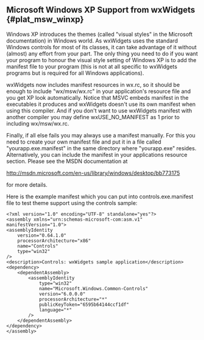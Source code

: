Microsoft Windows XP Support from wxWidgets {#plat_msw_winxp}
-------------------------------------------

Windows XP introduces the themes (called "visual styles" in the Microsoft
documentation) in Windows world. As wxWidgets uses the standard Windows
controls for most of its classes, it can take advantage of it without
(almost) any effort from your part. The only thing you need to do if you
want your program to honour the visual style setting of Windows XP is to
add the manifest file to your program (this is not at all specific to
wxWidgets programs but is required for all Windows applications).

wxWidgets now includes manifest resources in wx.rc, so it should be enough to
include "wx/msw/wx.rc" in your application's resource file and you get
XP look automatically. Notice that MSVC embeds manifest in the
executables it produces and wxWidgets doesn't use its own manifest when using
this compiler. And if you don't want to use wxWidgets manifest with another
compiler you may define wxUSE_NO_MANIFEST as 1 prior to including wx/msw/wx.rc.


Finally, if all else fails you may always use a manifest manually. For this you
need to create your own manifest file and put it in a file called
"yourapp.exe.manifest" in the same directory where "yourapp.exe" resides.
Alternatively, you can include the manifest in your applications resource
section. Please see the MSDN documentation at

http://msdn.microsoft.com/en-us/library/windows/desktop/bb773175

for more details.

Here is the example manifest which you can put into controls.exe.manifest
file to test theme support using the controls sample:

    <?xml version="1.0" encoding="UTF-8" standalone="yes"?>
    <assembly xmlns="urn:schemas-microsoft-com:asm.v1" manifestVersion="1.0">
    <assemblyIdentity
        version="0.64.1.0"
        processorArchitecture="x86"
        name="Controls"
        type="win32"
    />
    <description>Controls: wxWidgets sample application</description>
    <dependency>
        <dependentAssembly>
            <assemblyIdentity
                type="win32"
                name="Microsoft.Windows.Common-Controls"
                version="6.0.0.0"
                processorArchitecture="*"
                publicKeyToken="6595b64144ccf1df"
                language="*"
            />
        </dependentAssembly>
    </dependency>
    </assembly>
